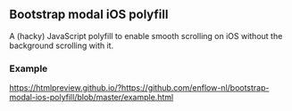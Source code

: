 ## Bootstrap modal iOS polyfill

A (hacky) JavaScript polyfill to enable smooth scrolling on iOS without the background scrolling with it.

### Example
https://htmlpreview.github.io/?https://github.com/enflow-nl/bootstrap-modal-ios-polyfill/blob/master/example.html